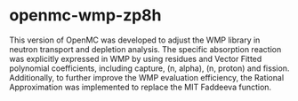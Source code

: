 # openmc-wmp-zp8h
This version of OpenMC was developed to adjust the WMP library in neutron transport and depletion analysis. The specific absorption reaction was explicitly expressed in WMP by using residues and Vector Fitted polynomial coefficients, including capture, (n, alpha), (n, proton) and fission.
Additionally, to further improve the WMP evaluation efficiency, the Rational Approximation was implemented to replace the MIT Faddeeva function. 
